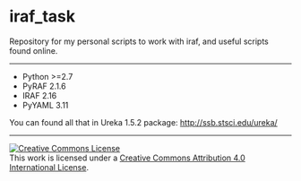 # iraf_task

Repository for my personal scripts to work with iraf, and useful scripts found online.

___
- Python >=2.7
- PyRAF 2.1.6
- IRAF 2.16
- PyYAML 3.11

You can found all that in Ureka 1.5.2 package: http://ssb.stsci.edu/ureka/ 

___
<a rel="license" href="http://creativecommons.org/licenses/by/4.0/"><img alt="Creative Commons License" style="border-width:0" src="https://i.creativecommons.org/l/by/4.0/88x31.png" /></a><br />This work is licensed under a <a rel="license" href="http://creativecommons.org/licenses/by/4.0/">Creative Commons Attribution 4.0 International License</a>.
